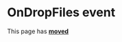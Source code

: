 # OnDropFiles event #

This page has [**moved**](https://lib-docs.delphidabbler.com/DropFiles/5/API/TPJCtrlDropFiles-OnDropFiles)